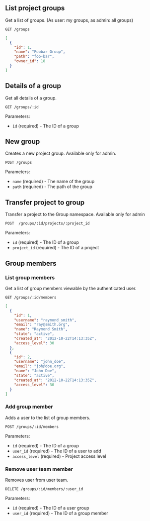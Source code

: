 ## List project groups

Get a list of groups. (As user: my groups, as admin: all groups)

```
GET /groups
```

```json
[
  {
    "id": 1,
    "name": "Foobar Group",
    "path": "foo-bar",
    "owner_id": 18
  }
]
```


## Details of a group

Get all details of a group.

```
GET /groups/:id
```

Parameters:

+ `id` (required) - The ID of a group


## New group

Creates a new project group. Available only for admin.

```
POST /groups
```

Parameters:

+ `name` (required) - The name of the group
+ `path` (required) - The path of the group

## Transfer project to group

Transfer a project to the Group namespace. Available only for admin

```
POST  /groups/:id/projects/:project_id
```

Parameters:
+ `id` (required) - The ID of a group
+ `project_id` (required) - The ID of a project


## Group members

### List group members

Get a list of group members viewable by the authenticated user.

```
GET /groups/:id/members
```

```json
[
  {
    "id": 1,
    "username": "raymond_smith",
    "email": "ray@smith.org",
    "name": "Raymond Smith",
    "state": "active",
    "created_at": "2012-10-22T14:13:35Z",
    "access_level": 30
  },
  {
    "id": 2,
    "username": "john_doe",
    "email": "joh@doe.org",
    "name": "John Doe",
    "state": "active",
    "created_at": "2012-10-22T14:13:35Z",
    "access_level": 30
  }
]
```

### Add group member

Adds a user to the list of group members.

```
POST /groups/:id/members
```

Parameters:

+ `id` (required) - The ID of a group
+ `user_id` (required) - The ID of a user to add
+ `access_level` (required) - Project access level


### Remove user team member

Removes user from user team.

```
DELETE /groups/:id/members/:user_id
```

Parameters:

+ `id` (required) - The ID of a user group
+ `user_id` (required) - The ID of a group member
